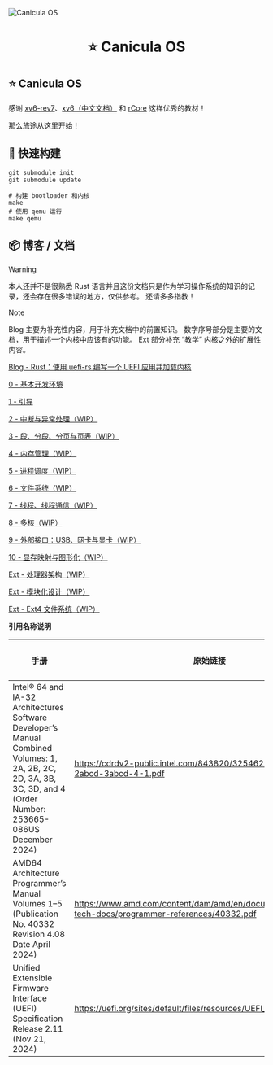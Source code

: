 ![Canicula OS](https://picture.hanbings.com/2024/09/22/f1b8f29c20aba151c2c5e987b2c50ddd.png)

<h1 align="center">⭐ Canicula OS</h1>

## ⭐ Canicula OS

感谢 [xv6-rev7](https://pdos.csail.mit.edu/6.828/2012/xv6/book-rev7.pdf)、[xv6（中文文档）](https://th0ar.gitbooks.io/xv6-chinese/content/) 和 [rCore](https://rcore-os.cn/rCore-Tutorial-Book-v3/index.html) 这样优秀的教材！

那么旅途从这里开始！

## 🔨 快速构建

```shell
git submodule init
git submodule update

# 构建 bootloader 和内核
make
# 使用 qemu 运行
make qemu
```

## 📦 博客 / 文档

> [!WARNING]
> 本人还并不是很熟悉 Rust 语言并且这份文档只是作为学习操作系统的知识的记录，还会存在很多错误的地方，仅供参考。
> 还请多多指教！

> [!NOTE]
> Blog 主要为补充性内容，用于补充文档中的前置知识。
> 数字序号部分是主要的文档，用于描述一个内核中应该有的功能。
> Ext 部分补充 “教学” 内核之外的扩展性内容。

[Blog - Rust：使用 uefi-rs 编写一个 UEFI 应用并加载内核](https://blog.hanbings.io/posts/rust-uefi-bootloader/)

[0 - 基本开发环境](docs/dev-environment.md)

[1 - 引导](docs/bootloader.md)

[2 - 中断与异常处理（WIP）](docs/exceptions-and-interrupts.md)

[3 - 段、分段、分页与页表（WIP）](docs/paging.md)

[4 - 内存管理（WIP）](docs/mm.md)

[5 - 进程调度（WIP）](docs/process.md)

[6 - 文件系统（WIP）](bdocs/fs.md)

[7 - 线程、线程通信（WIP）](docs/thread.md)

[8 - 多核（WIP）](docs/muilt-core.md)

[9 - 外部接口：USB、网卡与显卡（WIP）](docs/extend-interface.md)

[10 - 显存映射与图形化（WIP）](docs/graphics.md)

[Ext - 处理器架构（WIP）](docs/architecture.md)

[Ext - 模块化设计（WIP）](docs/design.md)

[Ext - Ext4 文件系统（WIP）](docs/ext4.md)

**引用名称说明**

| 手册                                                         | 原始链接                                                     | 文中引用名称 |
| ------------------------------------------------------------ | ------------------------------------------------------------ | ------------ |
| Intel® 64 and IA-32 Architectures Software Developer’s Manual Combined Volumes: 1, 2A, 2B, 2C, 2D, 3A, 3B, 3C, 3D, and 4 (Order Number: 253665-086US December 2024) | https://cdrdv2-public.intel.com/843820/325462-sdm-vol-1-2abcd-3abcd-4-1.pdf | Intel 手册   |
| AMD64 Architecture Programmer’s Manual Volumes 1–5 (Publication No. 40332 Revision 4.08 Date April 2024) | https://www.amd.com/content/dam/amd/en/documents/processor-tech-docs/programmer-references/40332.pdf | AMD 手册     |
| Unified Extensible Firmware Interface (UEFI) Specification Release 2.11 (Nov 21, 2024) | https://uefi.org/sites/default/files/resources/UEFI_Spec_Final_2.11.pdf | UEFI Spec    |